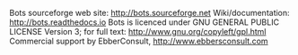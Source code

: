 Bots sourceforge web site: http://bots.sourceforge.net
Wiki/documentation: http://bots.readthedocs.io
Bots is licenced under GNU GENERAL PUBLIC LICENSE Version 3; for full text: http://www.gnu.org/copyleft/gpl.html
Commercial support by EbberConsult, http://www.ebbersconsult.com
